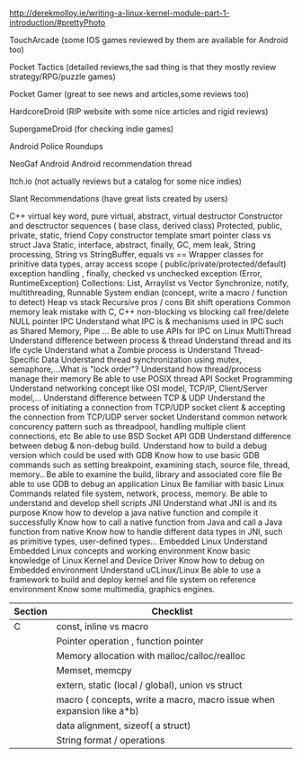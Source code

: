 http://derekmolloy.ie/writing-a-linux-kernel-module-part-1-introduction/#prettyPhoto

TouchArcade (some IOS games reviewed by them are available for Android too)

Pocket Tactics (detailed reviews,the sad thing is that they mostly review strategy/RPG/puzzle games)

Pocket Gamer (great to see news and articles,some reviews too)

HardcoreDroid (RIP website with some nice articles and rigid reviews)

SupergameDroid (for checking indie games)

Android Police Roundups

NeoGaf Android Android recommendation thread

Itch.io (not actually reviews but a catalog for some nice indies)

Slant Recommendations (have great lists created by users)


C++	virtual key word, pure virtual, abstract, virtual destructor
Constructor and desctructor sequences ( base class, derived class)
Protected, public, private, static, friend
Copy constructor
template
smart pointer
class vs struct
Java	Static, interface, abstract, finally, GC, mem leak, 
String processing, String vs StringBuffer, equals vs ==
Wrapper classes for prinitive data types, array
access scope ( public/private/protected/default)
exception handling , finally, checked vs unchecked exception (Error, RuntimeException)
Collections: List, Arraylist vs Vector
Synchronize, notify, multithreading, Runnable
System	endian (concept, write a macro / function to detect)
Heap vs stack
Recursive pros / cons
Bit shift operations
Common memory leak mistake with C, C++
non-blocking vs blocking call
free/delete NULL pointer
IPC	Understand what IPC is & mechanisms used in IPC such as Shared Memory, Pipe …
Be able to use APIs for IPC on Linux
MultiThread	Understand difference between process & thread
Understand thread and its life cycle
Understand what a Zombie process is
Understand Thread-Specific Data
Understand thread synchronization using mutex, semaphore,…What is "lock order"?
Understand how thread/process manage their memory
Be able to use POSIX thread API
Socket Programming	Understand networking concept like OSI model, TCP/IP, Client/Server model,…
Understand difference between TCP & UDP
Understand the process of initiating a connection from TCP/UDP socket client & accepting the connection from TCP/UDP server socket
Understand common network concurency pattern such as threadpool, handling multiple client connections, etc
Be able to use BSD Socket API
GDB	Understand difference between debug & non-debug build.
Understand how to build a debug version which could be used with GDB
Know how to use basic GDB commands such as setting breakpoint, examining stach, source file, thread, memory..
Be able to examine the build, library and associated core file
Be able to use GDB to debug an application
Linux	Be familiar with basic Linux Commands related file system, network, process, memory.
Be able to understand and develop shell scripts 
JNI	Understand what JNI is and its purpose
Know how to develop a java native function and compile it successfully
Know how to call a native function from Java and call a Java function from native
Know how to handle different data types in JNI, such as primitive types, user-defined types…
Embedded Linux	Understand Embedded Linux concepts and working environment
Know basic knowledge of Linux Kernel and Device Driver
Know how to debug on Embedded environment
Understand uCLinux/Linux
Be able to use a framework to build and deploy kernel and file system on reference environment
Know some multimedia, graphics engines.

| Section  | Checklist |
| ------------- | ------------- |
| C  | const, inline vs macro  |
|    | Pointer operation , function pointer  |
|    | Memory allocation with malloc/calloc/realloc  |
|    | Memset, memcpy  |
|    | extern, static (local / global), union vs struct  |
|    | macro ( concepts, write a macro, macro issue when expansion like a\*b)  |
|    | data alignment, sizeof( a struct)  |
|    | String format / operations  |








